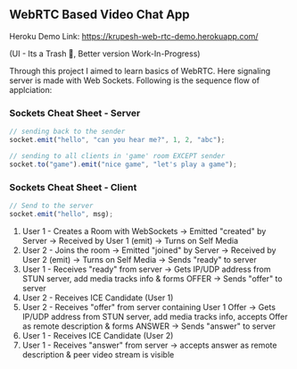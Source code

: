 ## WebRTC Based Video Chat App

Heroku Demo Link: https://krupesh-web-rtc-demo.herokuapp.com/

(UI - Its a Trash 🙈, Better version Work-In-Progress)

Through this project I aimed to learn basics of WebRTC. Here signaling server is made with Web Sockets. Following is the sequence flow of applciation:

### Sockets Cheat Sheet - Server

```js
// sending back to the sender
socket.emit("hello", "can you hear me?", 1, 2, "abc");

// sending to all clients in 'game' room EXCEPT sender
socket.to("game").emit("nice game", "let's play a game");
```

### Sockets Cheat Sheet - Client

```js
// Send to the server
socket.emit("hello", msg);
```

1. User 1 - Creates a Room with WebSockets -> Emitted "created" by Server -> Received by User 1 (emit) -> Turns on Self Media
2. User 2 - Joins the room -> Emitted "joined" by Server -> Received by User 2 (emit) -> Turns on Self Media -> Sends "ready" to server
3. User 1 - Receives "ready" from server -> Gets IP/UDP address from STUN server, add media tracks info & forms OFFER -> Sends "offer" to server
4. User 2 - Receives ICE Candidate (User 1)
5. User 2 - Receives "offer" from server containing User 1 Offer -> Gets IP/UDP address from STUN server, add media tracks info, accepts Offer as remote description & forms ANSWER -> Sends "answer" to server
6. User 1 - Receives ICE Candidate (User 2)
7. User 1 - Receives "answer" from server -> accepts answer as remote description & peer video stream is visible
